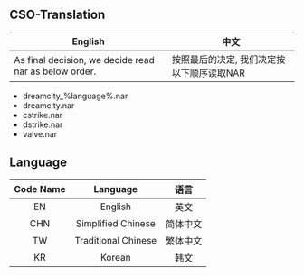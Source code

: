 ## CSO-Translation

|English|中文|
|-------|----|
|As final decision, we decide read nar as below order.|按照最后的决定, 我们决定按以下顺序读取NAR|

- dreamcity_%language%.nar
- dreamcity.nar
- cstrike.nar
- dstrike.nar
- valve.nar

## Language
|Code Name|Language|语言|
|:-------:|:------:|:--:|
|EN |English            |英文    |
|CHN|Simplified Chinese |简体中文|
|TW |Traditional Chinese|繁体中文|
|KR |Korean             |韩文    |
